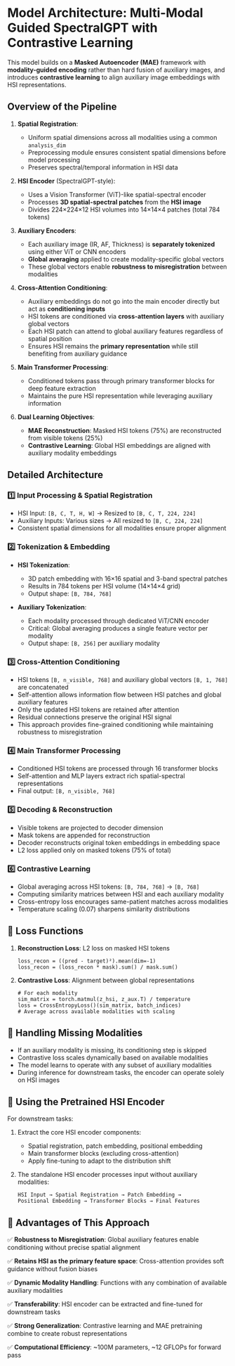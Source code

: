 # **Model Architecture: Multi-Modal Guided SpectralGPT with Contrastive Learning**

This model builds on a **Masked Autoencoder (MAE)** framework with **modality-guided encoding** rather than hard fusion of auxiliary images, and introduces **contrastive learning** to align auxiliary image embeddings with HSI representations.

## **Overview of the Pipeline**

1. **Spatial Registration**:
   - Uniform spatial dimensions across all modalities using a common `analysis_dim`
   - Preprocessing module ensures consistent spatial dimensions before model processing
   - Preserves spectral/temporal information in HSI data

2. **HSI Encoder** (SpectralGPT-style):
   - Uses a Vision Transformer (ViT)-like spatial-spectral encoder
   - Processes **3D spatial-spectral patches** from the **HSI image**
   - Divides 224×224×12 HSI volumes into 14×14×4 patches (total 784 tokens)

3. **Auxiliary Encoders**:
   - Each auxiliary image (IR, AF, Thickness) is **separately tokenized** using either ViT or CNN encoders
   - **Global averaging** applied to create modality-specific global vectors
   - These global vectors enable **robustness to misregistration** between modalities

4. **Cross-Attention Conditioning**:
   - Auxiliary embeddings do not go into the main encoder directly but act as **conditioning inputs**
   - HSI tokens are conditioned via **cross-attention layers** with auxiliary global vectors
   - Each HSI patch can attend to global auxiliary features regardless of spatial position
   - Ensures HSI remains the **primary representation** while still benefiting from auxiliary guidance

5. **Main Transformer Processing**:
   - Conditioned tokens pass through primary transformer blocks for deep feature extraction
   - Maintains the pure HSI representation while leveraging auxiliary information

6. **Dual Learning Objectives**:
   - **MAE Reconstruction**: Masked HSI tokens (75%) are reconstructed from visible tokens (25%)
   - **Contrastive Learning**: Global HSI embeddings are aligned with auxiliary modality embeddings

## **Detailed Architecture**

### **1️⃣ Input Processing & Spatial Registration**

- HSI Input: `[B, C, T, H, W]` → Resized to `[B, C, T, 224, 224]`
- Auxiliary Inputs: Various sizes → All resized to `[B, C, 224, 224]`
- Consistent spatial dimensions for all modalities ensure proper alignment

### **2️⃣ Tokenization & Embedding**

- **HSI Tokenization**:
  - 3D patch embedding with 16×16 spatial and 3-band spectral patches
  - Results in 784 tokens per HSI volume (14×14×4 grid)
  - Output shape: `[B, 784, 768]`

- **Auxiliary Tokenization**:
  - Each modality processed through dedicated ViT/CNN encoder
  - Critical: Global averaging produces a single feature vector per modality
  - Output shape: `[B, 256]` per auxiliary modality

### **3️⃣ Cross-Attention Conditioning**

- HSI tokens `[B, n_visible, 768]` and auxiliary global vectors `[B, 1, 768]` are concatenated
- Self-attention allows information flow between HSI patches and global auxiliary features
- Only the updated HSI tokens are retained after attention
- Residual connections preserve the original HSI signal
- This approach provides fine-grained conditioning while maintaining robustness to misregistration

### **4️⃣ Main Transformer Processing**

- Conditioned HSI tokens are processed through 16 transformer blocks
- Self-attention and MLP layers extract rich spatial-spectral representations
- Final output: `[B, n_visible, 768]`

### **5️⃣ Decoding & Reconstruction**

- Visible tokens are projected to decoder dimension
- Mask tokens are appended for reconstruction
- Decoder reconstructs original token embeddings in embedding space
- L2 loss applied only on masked tokens (75% of total)

### **6️⃣ Contrastive Learning**

- Global averaging across HSI tokens: `[B, 784, 768]` → `[B, 768]`
- Computing similarity matrices between HSI and each auxiliary modality
- Cross-entropy loss encourages same-patient matches across modalities
- Temperature scaling (0.07) sharpens similarity distributions

## **🔬 Loss Functions**

1. **Reconstruction Loss**: L2 loss on masked HSI tokens
   ```
   loss_recon = ((pred - target)²).mean(dim=-1)
   loss_recon = (loss_recon * mask).sum() / mask.sum()
   ```

2. **Contrastive Loss**: Alignment between global representations
   ```
   # For each modality
   sim_matrix = torch.matmul(z_hsi, z_aux.T) / temperature
   loss = CrossEntropyLoss()(sim_matrix, batch_indices)
   # Average across available modalities with scaling
   ```

## **🧩 Handling Missing Modalities**

- If an auxiliary modality is missing, its conditioning step is skipped
- Contrastive loss scales dynamically based on available modalities
- The model learns to operate with any subset of auxiliary modalities
- During inference for downstream tasks, the encoder can operate solely on HSI images

## **🔄 Using the Pretrained HSI Encoder**

For downstream tasks:
1. Extract the core HSI encoder components:
   - Spatial registration, patch embedding, positional embedding
   - Main transformer blocks (excluding cross-attention)
   - Apply fine-tuning to adapt to the distribution shift

2. The standalone HSI encoder processes input without auxiliary modalities:
   ```
   HSI Input → Spatial Registration → Patch Embedding → 
   Positional Embedding → Transformer Blocks → Final Features
   ```

## **🚀 Advantages of This Approach**

✅ **Robustness to Misregistration**: Global auxiliary features enable conditioning without precise spatial alignment

✅ **Retains HSI as the primary feature space**: Cross-attention provides soft guidance without fusion biases

✅ **Dynamic Modality Handling**: Functions with any combination of available auxiliary modalities

✅ **Transferability**: HSI encoder can be extracted and fine-tuned for downstream tasks

✅ **Strong Generalization**: Contrastive learning and MAE pretraining combine to create robust representations

✅ **Computational Efficiency**: ~100M parameters, ~12 GFLOPs for forward pass